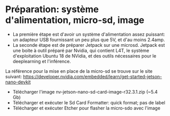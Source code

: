# Préparation: système d'alimentation, micro-sd, image

* La première étape est d'avoir un système d'alimentation assez puissant: un adapteur USB fournissant un peu plus que 5V, et d'au moins 2.4amp. 
* La seconde étape est de préparer Jetpack sur une microsd. Jetpack est une boite à outil préparé par Nvidia, qui contient L4T, le système d'exploitation Ubuntu 18 de NVidia, et des outils nécessaires pour le deeplearning et l'inférence.

La référence pour la mise en place de la micro-sd se trouve sur le site suivant:
https://developer.nvidia.com/embedded/learn/get-started-jetson-nano-devkit

* Télécharger l'image nv-jetson-nano-sd-card-image-r32.3.1.zip (~5.4 Gb)
* Télécharger et exécuter le Sd Card Formatter: quick format; pas de label
* Télécharger et exécuter Etcher pour flasher la micro-sdo avec l'image 

